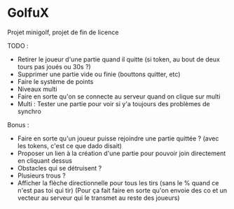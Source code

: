 # GolfuX
Projet minigolf, projet de fin de licence

TODO :
- Retirer le joueur d'une partie quand il quitte (si token, au bout de deux tours pas joués ou 30s ?)
- Supprimer une partie vide ou finie (bouttons quitter, etc)
- Faire le système de points
- Niveaux multi
- Faire en sorte qu'on se connecte au serveur quand on clique sur multi
- Multi : Tester une partie pour voir si y'a toujours des problèmes de synchro

Bonus :
- Faire en sorte qu'un joueur puisse rejoindre une partie quittée ? (avec les tokens, c'est ce que dado disait)
- Proposer un lien à la création d'une partie pour pouvoir join directement en cliquant dessus
- Obstacles qui se détruisent ?
- Plusieurs trous ?
- Afficher la flèche directionnelle pour tous les tirs (sans le % quand ce n'est pas toi qui tir) (Pour ça fait faire en sorte qu'on envoie des co et un vecteur au serveur qui le transmet au reste des joueurs)
